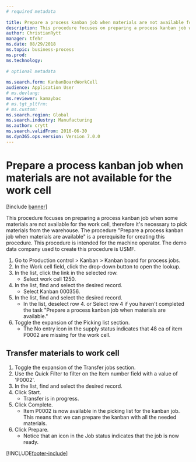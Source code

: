 ```yaml
--- 
# required metadata 
 
title: Prepare a process kanban job when materials are not available for the work cell
description: This procedure focuses on preparing a process kanban job when some materials are not available for the work cell, therefore it's necessary to pick materials from the warehouse. 
author: ChristianRytt
manager: tfehr 
ms.date: 08/29/2018
ms.topic: business-process 
ms.prod:  
ms.technology:  
 
# optional metadata 
 
ms.search.form: KanbanBoardWorkCell   
audience: Application User 
# ms.devlang:  
ms.reviewer: kamaybac
# ms.tgt_pltfrm:  
# ms.custom:  
ms.search.region: Global
ms.search.industry: Manufacturing
ms.author: crytt
ms.search.validFrom: 2016-06-30 
ms.dyn365.ops.version: Version 7.0.0 
---
```

# Prepare a process kanban job when materials are not available for the work cell

[!include [banner](../../includes/banner.md)]

This procedure focuses on preparing a process kanban job when some materials are not available for the work cell, therefore it's necessary to pick materials from the warehouse. The procedure "Prepare a process kanban job when materials are available" is a prerequisite for creating this procedure. This procedure is intended for the machine operator. The demo data company used to create this procedure is USMF.

1. Go to Production control > Kanban > Kanban board for process jobs.
2. In the Work cell field, click the drop-down button to open the lookup.
3. In the list, click the link in the selected row.
    * Select work cell 1250.  
4. In the list, find and select the desired record.
    * Select Kanban 000356.  
5. In the list, find and select the desired record.
    * In the list, deselect row 4. or Select row 4 if you haven't completed the task "Prepare a process kanban job when materials are available."  
6. Toggle the expansion of the Picking list section.
    * The No entry icon in the supply status indicates that 48 ea of item P0002 are missing for the work cell.  

## Transfer materials to work cell
1. Toggle the expansion of the Transfer jobs section.
2. Use the Quick Filter to filter on the Item number field with a value of 'P0002'.
3. In the list, find and select the desired record.
4. Click Start.
    * Transfer is in progress.  
5. Click Complete.
    * Item P0002 is now available in the picking list for the kanban job. This means that we can prepare the kanban with all the needed materials.  
6. Click Prepare.
    * Notice that an icon in the Job status indicates that the job is now ready.  



[!INCLUDE[footer-include](../../../includes/footer-banner.md)]